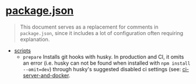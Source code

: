 # [package.json](https://docs.npmjs.com/cli/v10/configuring-npm/package-json)

> This document serves as a replacement for comments in `package.json`, since it includes a lot of configuration often
> requiring explanation.

- [scripts](https://docs.npmjs.com/cli/v10/configuring-npm/package-json#scripts)
  - `prepare` Installs git hooks with husky. In production and CI, it omits an error
    (i.e. husky can not be found when installed with `npm install --omit=dev`)
    through husky's suggested disabled ci settings
    (see: [ci-server-and-docker](https://typicode.github.io/husky/how-to.html#ci-server-and-docker).
